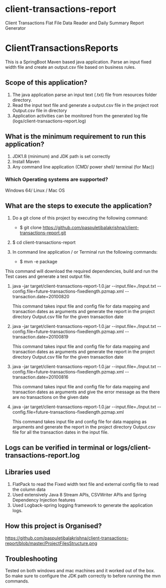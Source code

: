 # client-transactions-report
Client Transactions Flat File Data Reader and Daily Summary Report Generator

# ClientTransactionsReports
This is a SpringBoot Maven based java application. Parse an input fixed width file and create an output.csv file based on business rules.

## Scope of this application?
1. The java application parse an input text (.txt) file from resources folder directory.
2. Read the input text file and generate a output.csv file in the project root Output.csv file in directory
3. Application activities can be monitored from the generated log file (logs/client-transactions-report.log)

## What is the minimum requirement to run this application?
1. JDK1.8 (minimum) and JDK path is set correctly
2. Install Maven
3. Any command line application (CMD/ power shell/ terminal (for Mac))

### Which Operating systems are supported?
Windows 64/ Linux / Mac OS

## What are the steps to execute the application?
1. Do a git clone of this project by executing the following command:
    - $ git clone https://github.com/paspuletibalakrishna/client-transactions-report.git
   
2. $ cd client-transactions-report
3. In command line application / or Terminal run the following commands:

    - $ mvn -e package
  
This command will download the required dependencies, build and run the Test cases and generate a test output file.
 
1. java -jar target/client-transactions-report-1.0.jar  --input.file=./Input.txt --config.file=future-transactions-fixedlength.pzmap.xml --transaction.date=20100820

   This command takes input file and config file for data mapping and transaction dates as arguments and generate the report in the project directory Output.csv file for the given transaction date

2. java -jar target/client-transactions-report-1.0.jar  --input.file=./Input.txt --config.file=future-transactions-fixedlength.pzmap.xml --transaction.date=20100819 

     This command takes input file and config file for data mapping and transaction dates as arguments and generate the report in the project directory Output.csv file for the given transaction date
     
3. java -jar target/client-transactions-report-1.0.jar  --input.file=./Input.txt --config.file=future-transactions-fixedlength.pzmap.xml --transaction.date=20100816 

     This command takes input file and config file for data mapping and transaction dates as arguments and give the error message as the there are no transactions on the given date

4. java -jar target/client-transactions-report-1.0.jar  --input.file=./Input.txt --config.file=future-transactions-fixedlength.pzmap.xml

     This command takes input file and config file for data mapping as arguments and generate the report in the project directory Output.csv file for all the transaction dates in the input file.

## Logs can be verified in terminal or logs/client-transactions-report.log


## Libraries used
1. FlatPack to read the Fixed width text file and external config file to read the column data
2. Used extensively Java 8 Stream APIs, CSVWriter APIs and Spring Dependency Injection features
3. Used Logback-spring logging framework to generate the application logs.

## How this project is Organised?

https://github.com/paspuletibalakrishna/client-transactions-report/blob/master/ProjectFilesStructure.png

## Troubleshooting
Tested on both windows and mac machines and it worked out of the box. So make sure to configure the JDK path correctly to before running the mvn commands.
